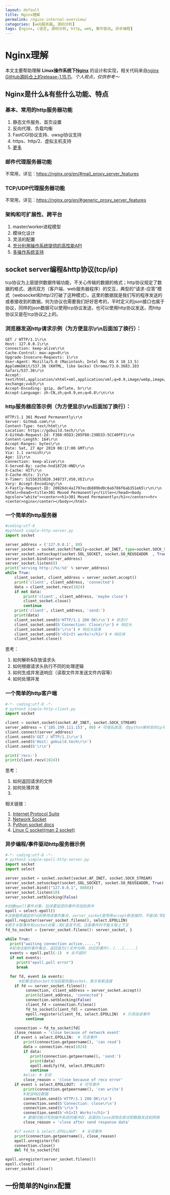 ```yaml
---
layout: default
title: Nginx理解
permalink: /nginx-internal-overview/
categories: [web服务器, 源码分析]
tags: [nginx, c语言, 源码分析, http, web, 事件驱动, 异步编程]
---
```


# Nginx理解

本文主要帮助理解 **Linux操作系统下[Nginx](https://nginx.org/en/)** 的设计和实现，相关代码来自[nginx GitHub源码仓上的release-1.15.11](https://github.com/nginx/nginx/tree/release-1.15.11)。_个人观点，仅供参考～_

## Nginx是什么&有些什么功能、特点
### 基本、常用的http服务器功能
  1. 静态文件服务、首页设置
  2. 反向代理、负载均衡
  3. FastCGI协议支持、uwsgi协议支持
  4. https、http/2、虚拟主机支持
  5. [更多](https://nginx.org/en/#basic_http_features)
### 邮件代理服务器功能
  不常用，详见：https://nginx.org/en/#mail_proxy_server_features
### TCP/UDP代理服务器功能
  不常用，详见：https://nginx.org/en/#generic_proxy_server_features
### 架构和可扩展性、跨平台
  1. master/worker进程模型
  2. 模块化设计
  3. 灵活的配置
  4. [充分利用操作系统提供的高性能API](https://nginx.org/en/#architecture_and_scalability)
  5. [多操作系统支持](https://nginx.org/en/#tested_os_and_platforms)

## socket server编程&http协议(tcp/ip)
tcp协议为上层提供数据传输功能，不关心传输的数据的格式；http协议规定了数据的格式、通讯双方（客户端、web服务器程序）的交互，典型的“请求-应答”模式（websocket和http/2打破了这种模式）。这里的数据就是我们写的程序发送的或者接收到的数据。何为协议也需要我们好好思考的，平时定义的json接口也属于协议，同样的json数据可以使用tcp协议发送，也可以使用http协议发送，而http协议又是在tcp协议之上的。

### 浏览器发送http请求示例（为方便显示\r\n后面加了换行）：
```
GET / HTTP/1.1\r\n
Host: 127.0.0.1\r\n
Connection: keep-alive\r\n
Cache-Control: max-age=0\r\n
Upgrade-Insecure-Requests: 1\r\n
User-Agent: Mozilla/5.0 (Macintosh; Intel Mac OS X 10_13_5) AppleWebKit/537.36 (KHTML, like Gecko) Chrome/73.0.3683.103 Safari/537.36\r\n
Accept: text/html,application/xhtml+xml,application/xml;q=0.9,image/webp,image/apng,*/*;q=0.8,application/signed-exchange;v=b3\r\n
Accept-Encoding: gzip, deflate, br\r\n
Accept-Language: zh-CN,zh;q=0.9,en;q=0.8\r\n\r\n
```
### http服务器应答示例（为方便显示\r\n后面加了换行）：
```
HTTP/1.1 301 Moved Permanently\r\n
Server: GitHub.com\r\n
Content-Type: text/html\r\n
Location: https://gobuild.tech/\r\n
X-GitHub-Request-Id: F368:05D3:205F88:230D33:5CC40FF1\r\n
Content-Length: 164\r\n
Accept-Ranges: bytes\r\n
Date: Sat, 27 Apr 2019 08:17:00 GMT\r\n
Via: 1.1 varnish\r\n
Age: 11\r\n
Connection: keep-alive\r\n
X-Served-By: cache-hnd18720-HND\r\n
X-Cache: HIT\r\n
X-Cache-Hits: 1\r\n
X-Timer: S1556353020.348737,VS0,VE1\r\n
Vary: Accept-Encoding\r\n
X-Fastly-Request-ID: 20026dc4a1797ecdb889bd0c6ab786f6ab351e65\r\n\r\n
<html><head><title>301 Moved Permanently</title></head><body bgcolor="white"><center><h1>301 Moved Permanently</h1></center><hr><center>nginx</center></body></html>
```

### 一个简单的http服务器
```python
#coding:utf-8
#python3 simple-http-server.py
import socket

server_address = ('127.0.0.1', 80)
server_socket = socket.socket(family=socket.AF_INET, type=socket.SOCK_STREAM)
server_socket.setsockopt(socket.SOL_SOCKET, socket.SO_REUSEADDR  , True) # 避免测试时发生 Address already in use 错误
server_socket.bind(server_address)
server_socket.listen(8)
print('serving http://%s:%d' % server_address)
while True:
    client_socket, client_address = server_socket.accept()
    print('client', client_address, 'connected')
    data = client_socket.recv(1024)
    if not data:
        print('client', client_address, 'maybe close')
        client_socket.close()
        continue
    print('client', client_address, 'send:')
    print(data)
    client_socket.send(b'HTTP/1.1 200 OK\r\n') # 状态行
    client_socket.send(b'Connection: Close\r\n') # 响应头
    client_socket.send(b'\r\n') # 响应头结束
    client_socket.send(b'<h1>It works!</h1>') # 响应体
    client_socket.close()
```
思考：
1. 如何解析&存放请求头
2. 如何根据请求头执行不同的处理逻辑
3. 如何生成并发送响应（读取文件并发送文件内容等）
4. 如何处理并发

### 一个简单的http客户端
```python
#-*- coding:utf-8 -*-
# python3 simple-http-client.py
import socket

client = socket.socket(socket.AF_INET, socket.SOCK_STREAM)
server_address = ('185.199.111.153', 80) # 可域名直连，但python解析到的ip可能连不上
client.connect(server_address)
client.send(b'GET / HTTP/1.1\r\n')
client.send(b'Host: gobuild.tech\r\n')
client.send(b'\r\n')

print('recv:')
print(client.recv(1024))
```

思考：
1. 如何返回请求的文件
2. 如何处理并发
3. 

相关链接：
1. [Internet Protocol Suite](https://en.wikipedia.org/wiki/Internet_protocol_suite)
2. [Network Socket](https://en.wikipedia.org/wiki/Network_socket)
3. [Python socket docs](https://docs.python.org/3/library/socket.html)
4. [Linux C socket(man 2 socket)](http://www.man7.org/linux/man-pages/man2/socket.2.html)

### 异步编程/事件驱动http服务器示例
```python
#-*- coding:utf-8 -*-
# python3 simple-epoll-http-server.py
import socket
import select

server_socket = socket.socket(socket.AF_INET, socket.SOCK_STREAM)
server_socket.setsockopt(socket.SOL_SOCKET, socket.SO_REUSEADDR, True)
server_socket.bind(("127.0.0.1", 8888))
server_socket.listen(10)
server_socket.setblocking(False)

#创建epoll事件对象，后续要监控的事件添加到其中
epoll = select.epoll()
#注册服务器监听fd到等待读事件集合，server_socket是用来accept新连接的，不能读/写数据
epoll.register(server_socket.fileno(), select.EPOLLIN)
#用于关联事件和socket对象；和C语言不同，注册事件时不能关联上下文
fd_to_socket = {server_socket.fileno(): server_socket, }

while True:
  print("waiting connection active......")
  #轮询注册的事件集合，返回值为[(文件句柄，对应的事件)，(...),....]
  events = epoll.poll(-1)  # 永不超时
  if not events:
     print("epoll.poll error")
     break

  for fd, event in events:
      #如果活动socket为当前服务器socket，表示有新连接
    if fd == server_socket.fileno():
         connection, client_address = server_socket.accept()
         print(client_address, 'connected')
         connection.setblocking(False)
         client_fd = connection.fileno()
         fd_to_socket[client_fd] = connection
         epoll.register(client_fd, select.EPOLLIN)  # 只添加读事件
         continue

    connection = fd_to_socket[fd]
    close_reason = 'close because of network event'
    if event & select.EPOLLIN:  # 可读事件
        print(connection.getpeername(), 'can read')
        data = connection.recv(1024)
        if data:
           print(connection.getpeername(), 'send:')
           print(data)
           epoll.modify(fd, select.EPOLLOUT)
           continue
        #else: # 关闭
        close_reason = 'close because of recv error'
    if event & select.EPOLLOUT:  # 可写事件
        print(connection.getpeername(), 'can write')
        #发送响应数据
        connection.send(b'HTTP/1.1 200 OK\r\n')
        connection.send(b'Connection: close\r\n')
        connection.send(b'\r\n')
        connection.send(b'<h1>It Works!</h1>')
        # 数据可能只写到操作系统的缓冲区，后面的close调用会尝试把数据发送到网络
        close_reason = 'close after send response data'

    #if event & select.EPOLLHUP:  # 关闭事件
    print(connection.getpeername(), close_reason)
    epoll.unregister(fd)
    connection.close()
    del fd_to_socket[fd]

epoll.unregister(server_socket.fileno())
epoll.close()
server_socket.close()
```

## 一份简单的Nginx配置